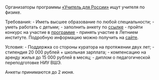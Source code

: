 Организаторы программы [«Учитель для России»](https://vk.com/choosetoteachrussia) ищут учителя по физике.

Требования: - Иметь высшее образование по любой специальности; - уметь работать с детьми; - заполнить анкету по [ссылке](https://vk.cc/8MumMY) - пройти конкурс на участие в [программе](https://vk.cc/8Mzd9E) - принять участие в Летнием институте. Подробную информацию можно получить на [сайте](https://vk.cc/8Mgi1F).

Условия: - Поддержка со стороны куратора на протяжении двух лет; - стипендия 20 000 рублей + школьная зарплата; - компенсацию на аренду жилья до 15 000 рублей в месяц; - диплом о педагогической переподготовке НИУ ВШЭ.

Анкеты принимаются до 2 июня.